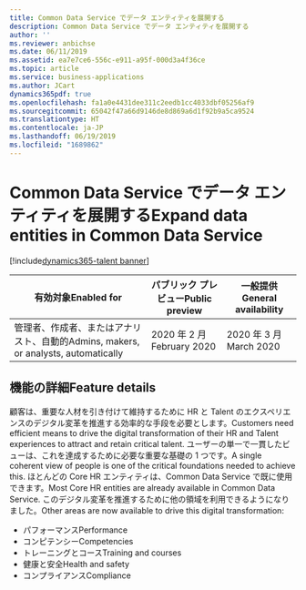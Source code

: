 ```yaml
---
title: Common Data Service でデータ エンティティを展開する
description: Common Data Service でデータ エンティティを展開する
author: ''
ms.reviewer: anbichse
ms.date: 06/11/2019
ms.assetid: ea7e7ce6-556c-e911-a95f-000d3a4f36ce
ms.topic: article
ms.service: business-applications
ms.author: JCart
dynamics365pdf: true
ms.openlocfilehash: fa1a0e4431dee311c2eedb1cc4033dbf05256af9
ms.sourcegitcommit: 65042f47a66d9146de8d869a6d1f92b9a5ca9524
ms.translationtype: HT
ms.contentlocale: ja-JP
ms.lasthandoff: 06/19/2019
ms.locfileid: "1689862"
---
```

# <a name="expand-data-entities-in-common-data-service"></a><span data-ttu-id="5094a-103">Common Data Service でデータ エンティティを展開する</span><span class="sxs-lookup"><span data-stu-id="5094a-103">Expand data entities in Common Data Service</span></span>
[!include[dynamics365-talent banner](../includes/dynamics365-talent.md)]

| <span data-ttu-id="5094a-104">有効対象</span><span class="sxs-lookup"><span data-stu-id="5094a-104">Enabled for</span></span>    |  <span data-ttu-id="5094a-105">パブリック プレビュー</span><span class="sxs-lookup"><span data-stu-id="5094a-105">Public preview</span></span> | <span data-ttu-id="5094a-106">一般提供</span><span class="sxs-lookup"><span data-stu-id="5094a-106">General availability</span></span> | 
| ---------- | ---------- |---------- |
|<span data-ttu-id="5094a-107">管理者、作成者、またはアナリスト、自動的</span><span class="sxs-lookup"><span data-stu-id="5094a-107">Admins, makers, or analysts, automatically</span></span>|<span data-ttu-id="5094a-108">2020 年 2 月</span><span class="sxs-lookup"><span data-stu-id="5094a-108">February 2020</span></span>| <span data-ttu-id="5094a-109">2020 年 3 月</span><span class="sxs-lookup"><span data-stu-id="5094a-109">March 2020</span></span>|






## <a name="feature-details"></a><span data-ttu-id="5094a-110">機能の詳細</span><span class="sxs-lookup"><span data-stu-id="5094a-110">Feature details</span></span>
<!--feature detail start -->
<span data-ttu-id="5094a-111">顧客は、重要な人材を引き付けて維持するために HR と Talent のエクスペリエンスのデジタル変革を推進する効率的な手段を必要とします。</span><span class="sxs-lookup"><span data-stu-id="5094a-111">Customers need efficient means to drive the digital transformation of their HR and Talent experiences to attract and retain critical talent.</span></span> <span data-ttu-id="5094a-112">ユーザーの単一で一貫したビューは、これを達成するために必要な重要な基礎の 1 つです。</span><span class="sxs-lookup"><span data-stu-id="5094a-112">A single coherent view of people is one of the critical foundations needed to achieve this.</span></span> <span data-ttu-id="5094a-113">ほとんどの Core HR エンティティは、Common Data Service で既に使用できます。</span><span class="sxs-lookup"><span data-stu-id="5094a-113">Most Core HR entities are already available in Common Data Service.</span></span> <span data-ttu-id="5094a-114">このデジタル変革を推進するために他の領域を利用できるようになりました。</span><span class="sxs-lookup"><span data-stu-id="5094a-114">Other areas are now available to drive this digital transformation:</span></span>

- <span data-ttu-id="5094a-115">パフォーマンス</span><span class="sxs-lookup"><span data-stu-id="5094a-115">Performance</span></span>
- <span data-ttu-id="5094a-116">コンピテンシー</span><span class="sxs-lookup"><span data-stu-id="5094a-116">Competencies</span></span>
- <span data-ttu-id="5094a-117">トレーニングとコース</span><span class="sxs-lookup"><span data-stu-id="5094a-117">Training and courses</span></span>
- <span data-ttu-id="5094a-118">健康と安全</span><span class="sxs-lookup"><span data-stu-id="5094a-118">Health and safety</span></span>
- <span data-ttu-id="5094a-119">コンプライアンス</span><span class="sxs-lookup"><span data-stu-id="5094a-119">Compliance</span></span>
<!--feature detail end -->










